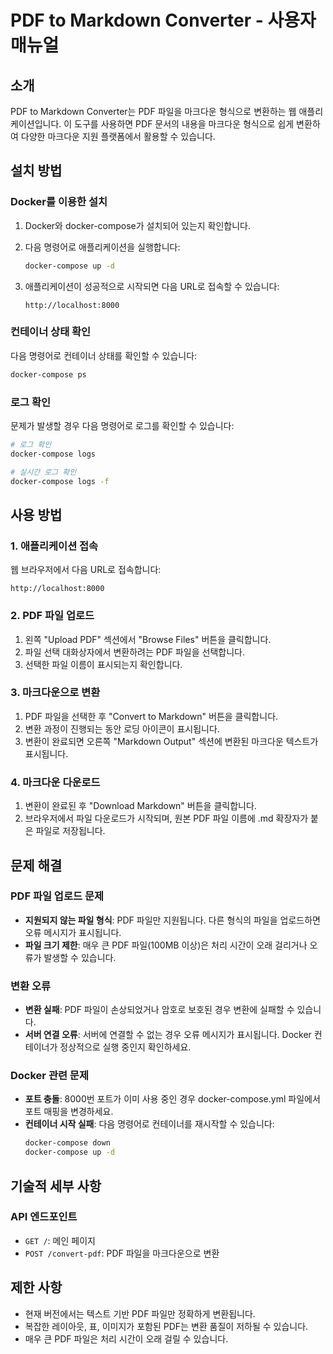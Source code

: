 # PDF to Markdown Converter - 사용자 매뉴얼

## 소개

PDF to Markdown Converter는 PDF 파일을 마크다운 형식으로 변환하는 웹 애플리케이션입니다. 이 도구를 사용하면 PDF 문서의 내용을 마크다운 형식으로 쉽게 변환하여 다양한 마크다운 지원 플랫폼에서 활용할 수 있습니다.

## 설치 방법

### Docker를 이용한 설치

1. Docker와 docker-compose가 설치되어 있는지 확인합니다.

2. 다음 명령어로 애플리케이션을 실행합니다:
   ```bash
   docker-compose up -d
   ```

3. 애플리케이션이 성공적으로 시작되면 다음 URL로 접속할 수 있습니다:
   ```
   http://localhost:8000
   ```

### 컨테이너 상태 확인

다음 명령어로 컨테이너 상태를 확인할 수 있습니다:
```bash
docker-compose ps
```

### 로그 확인

문제가 발생할 경우 다음 명령어로 로그를 확인할 수 있습니다:
```bash
# 로그 확인
docker-compose logs

# 실시간 로그 확인
docker-compose logs -f
```

## 사용 방법

### 1. 애플리케이션 접속

웹 브라우저에서 다음 URL로 접속합니다:
```
http://localhost:8000
```

### 2. PDF 파일 업로드

1. 왼쪽 "Upload PDF" 섹션에서 "Browse Files" 버튼을 클릭합니다.
2. 파일 선택 대화상자에서 변환하려는 PDF 파일을 선택합니다.
3. 선택한 파일 이름이 표시되는지 확인합니다.

### 3. 마크다운으로 변환

1. PDF 파일을 선택한 후 "Convert to Markdown" 버튼을 클릭합니다.
2. 변환 과정이 진행되는 동안 로딩 아이콘이 표시됩니다.
3. 변환이 완료되면 오른쪽 "Markdown Output" 섹션에 변환된 마크다운 텍스트가 표시됩니다.

### 4. 마크다운 다운로드

1. 변환이 완료된 후 "Download Markdown" 버튼을 클릭합니다.
2. 브라우저에서 파일 다운로드가 시작되며, 원본 PDF 파일 이름에 .md 확장자가 붙은 파일로 저장됩니다.

## 문제 해결

### PDF 파일 업로드 문제

- **지원되지 않는 파일 형식**: PDF 파일만 지원됩니다. 다른 형식의 파일을 업로드하면 오류 메시지가 표시됩니다.
- **파일 크기 제한**: 매우 큰 PDF 파일(100MB 이상)은 처리 시간이 오래 걸리거나 오류가 발생할 수 있습니다.

### 변환 오류

- **변환 실패**: PDF 파일이 손상되었거나 암호로 보호된 경우 변환에 실패할 수 있습니다.
- **서버 연결 오류**: 서버에 연결할 수 없는 경우 오류 메시지가 표시됩니다. Docker 컨테이너가 정상적으로 실행 중인지 확인하세요.

### Docker 관련 문제

- **포트 충돌**: 8000번 포트가 이미 사용 중인 경우 docker-compose.yml 파일에서 포트 매핑을 변경하세요.
- **컨테이너 시작 실패**: 다음 명령어로 컨테이너를 재시작할 수 있습니다:
  ```bash
  docker-compose down
  docker-compose up -d
  ```

## 기술적 세부 사항

### API 엔드포인트

- `GET /`: 메인 페이지
- `POST /convert-pdf`: PDF 파일을 마크다운으로 변환

## 제한 사항

- 현재 버전에서는 텍스트 기반 PDF 파일만 정확하게 변환됩니다.
- 복잡한 레이아웃, 표, 이미지가 포함된 PDF는 변환 품질이 저하될 수 있습니다.
- 매우 큰 PDF 파일은 처리 시간이 오래 걸릴 수 있습니다.
